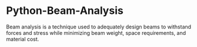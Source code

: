 # Python-Beam-Analysis
Beam analysis is a technique used to adequately design beams to withstand forces and stress while minimizing beam weight, space requirements, and material cost.
